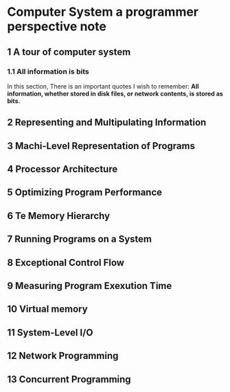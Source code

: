 # Computer System a programmer perspective note
## 1 A tour of computer system
### 1.1 All information is bits
In this section, There is an important quotes I wish to remember: **All information, whether stored in disk files, or network contents, is stored as bits.**

## 2 Representing and Multipulating Information

## 3 Machi-Level Representation of Programs

## 4 Processor Architecture

## 5 Optimizing Program Performance

## 6 Te Memory Hierarchy

## 7 Running Programs on a System

## 8 Exceptional Control Flow

## 9 Measuring Program Exexution Time

## 10 Virtual memory

## 11 System-Level I/O

## 12 Network Programming

## 13 Concurrent Programming
